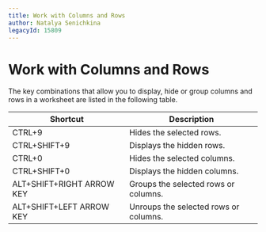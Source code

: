 ```yaml
---
title: Work with Columns and Rows
author: Natalya Senichkina
legacyId: 15809
---
```

# Work with Columns and Rows
The key combinations that allow you to display, hide or group columns and rows in a worksheet are listed in the following table.

| Shortcut | Description |
|---|---|
| CTRL+9 | Hides the selected rows. |
| CTRL+SHIFT+9 | Displays the hidden rows. |
| CTRL+0 | Hides the selected columns. |
| CTRL+SHIFT+0 | Displays the hidden columns. |
| ALT+SHIFT+RIGHT ARROW KEY | Groups the selected rows or columns. |
| ALT+SHIFT+LEFT ARROW KEY | Unroups the selected rows or columns. |